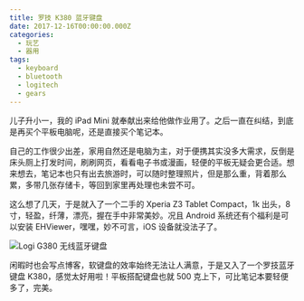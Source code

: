 ```yaml
---
title: 罗技 K380 蓝牙键盘
date: 2017-12-16T00:00:00.000Z
categories:
  - 玩艺
  - 器用
tags:
  - keyboard
  - bluetooth
  - logitech
  - gears
---
```


儿子升小一，我的 iPad Mini 就奉献出来给他做作业用了。之后一直在纠结，到底是再买个平板电脑呢，还是直接买个笔记本。

自己的工作很少出差，家用自然还是电脑为主，对于便携其实没多大需求，反倒是床头厕上打发时间，刷刷网页，看看电子书或漫画，轻便的平板无疑会更合适。想来想去，笔记本也只有出去旅游时，可以随时整理照片，但是那么重，背着那么累，多带几张存储卡，等回到家里再处理也未尝不可。

这么想了几天，于是就入了一个二手的 Xperia Z3 Tablet Compact，1k 出头，8寸，轻盈，纤薄，漂亮，握在手中非常美妙。况且 Android 系统还有个福利是可以安装 EHViewer，嘿嘿，妙不可言，iOS 设备就没法子了。

![Logi G380 无线蓝牙键盘](https://media.kaerozhi.com/2025/06/25ef45845dc4af73edda5e8be11e3387.webp)

闲暇时也会写点博客，软键盘的效率始终无法让人满意，于是又入了一个罗技蓝牙键盘 K380，感觉太好用啦！平板搭配键盘也就 500 克上下，可比笔记本要轻便多了，完美。
